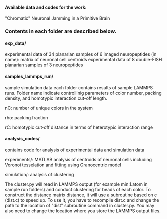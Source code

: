 #### Available data and codes for the work: 
"Chromatic" Neuronal Jamming in a Primitive Brain

### Contents in each folder are described below.

#### exp_data/
experimental data of 34 planarian samples of 6 imaged neuropeptides (in name): matrix of neuronal cell centroids 
experimental data of 8 double-FISH planarian samples of 3 neuropeptides  

#### samples_lammps_run/
sample simulation data 
each folder contains results of sample LAMMPS runs. Folder name indicate controllinig parameters of color number, packing density, and homotypic interaction cut-off length. 

nC: number of unique colors in the system  

rho: packing fraction

rC: homotypic cut-off distance in terms of heterotypic interaction range

#### analysis_codes/
contains code for analysis of experimental data and simulation data

experiments/: MATLAB analysis of centroids of neuronal cells including Voronoi tesselation and fitting using Granocentric model   

simulation/: analysis of clustering

  The cluster.py will read in LAMMPS output (for example min.1.atom in sample run folders) and conduct clustering for beads of each color. To construct the distance matrix distance, it will use a subroutine based on c (dist.c) to speed up. To use it, you have to recompile dist.c and change the path to the location of "dist" subroutine command in cluster.py. You may also need to change the location where you store the LAMMPS output files.




